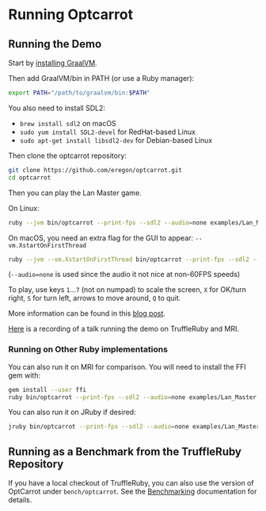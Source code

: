 # Running Optcarrot

## Running the Demo

Start by [installing GraalVM](installing-graalvm.md).

Then add GraalVM/bin in PATH (or use a Ruby manager):

```bash
export PATH="/path/to/graalvm/bin:$PATH"
```

You also need to install SDL2:
* `brew install sdl2` on macOS
* `sudo yum install SDL2-devel` for RedHat-based Linux
* `sudo apt-get install libsdl2-dev` for Debian-based Linux

Then clone the optcarrot repository:

```bash
git clone https://github.com/eregon/optcarrot.git
cd optcarrot
```

Then you can play the Lan Master game.

On Linux:

```bash
ruby --jvm bin/optcarrot --print-fps --sdl2 --audio=none examples/Lan_Master.nes
```

On macOS, you need an extra flag for the GUI to appear: `--vm.XstartOnFirstThread`

```bash
ruby --jvm --vm.XstartOnFirstThread bin/optcarrot --print-fps --sdl2 --audio=none examples/Lan_Master.nes
```

(`--audio=none` is used since the audio it not nice at non-60FPS speeds)

To play, use keys `1`...`7` (not on numpad) to scale the screen,
`X` for OK/turn right, `S` for turn left, arrows to move around, `Q` to quit.

More information can be found in this [blog post](https://eregon.me/blog/2016/11/28/optcarrot.html).

[Here](https://youtu.be/mRKjWrNJ8DI?t=180) is a recording of a talk running the demo on TruffleRuby and MRI.

### Running on Other Ruby implementations

You can also run it on MRI for comparison.
You will need to install the FFI gem with:
```bash
gem install --user ffi
ruby bin/optcarrot --print-fps --sdl2 --audio=none examples/Lan_Master.nes
```

You can also run it on JRuby if desired:
```bash
jruby bin/optcarrot --print-fps --sdl2 --audio=none examples/Lan_Master.nes
```

## Running as a Benchmark from the TruffleRuby Repository

If you have a local checkout of TruffleRuby, you can also use the version of OptCarrot under `bench/optcarrot`.
See the [Benchmarking](https://github.com/oracle/truffleruby/blob/master/doc/contributor/benchmarking.md#optcarrot) documentation for details.

